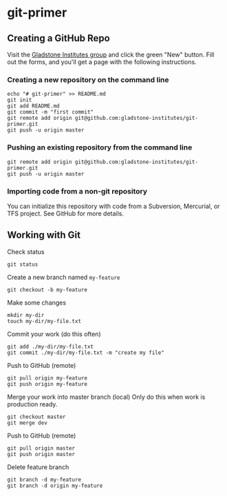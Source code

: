 # git-primer

## Creating a GitHub Repo

Visit the [Gladstone Institutes group](https://github.com/gladstone-institutes) and click the green "New" button. Fill out the forms, and you'll get a page with the following instructions.

### Creating a new repository on the command line

```
echo "# git-primer" >> README.md
git init
git add README.md
git commit -m "first commit"
git remote add origin git@github.com:gladstone-institutes/git-primer.git
git push -u origin master
```

### Pushing an existing repository from the command line

```
git remote add origin git@github.com:gladstone-institutes/git-primer.git
git push -u origin master
```

### Importing code from a non-git repository
You can initialize this repository with code from a Subversion, Mercurial, or TFS project. See GitHub for more details.

## Working with Git

Check status
```
git status
```

Create a new branch named `my-feature`
```
git checkout -b my-feature
```

Make some changes
```
mkdir my-dir
touch my-dir/my-file.txt
```

Commit your work (do this often)
```
git add ./my-dir/my-file.txt
git commit ./my-dir/my-file.txt -m "create my file"
```

Push to GitHub (remote)
```
git pull origin my-feature
git push origin my-feature
```

Merge your work into master branch (local) Only do this when work is production ready.
```
git checkout master
git merge dev
```

Push to GitHub (remote)
```
git pull origin master
git push origin master
```

Delete feature branch
```
git branch -d my-feature
git branch -d origin my-feature
```
